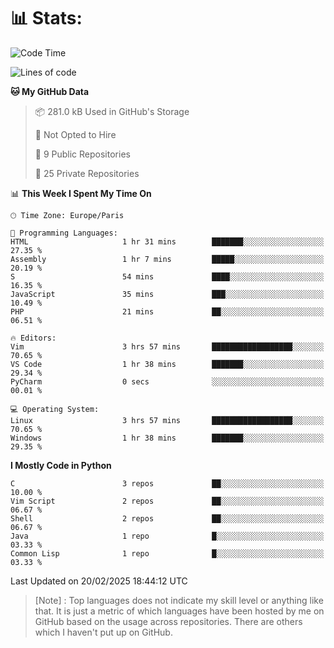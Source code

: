 

<h1>📊 Stats:</h1>

<!--START_SECTION:waka-->
![Code Time](http://img.shields.io/badge/Code%20Time-754%20hrs%2058%20mins-blue)

![Lines of code](https://img.shields.io/badge/From%20Hello%20World%20I%27ve%20Written-6.5%20million%20lines%20of%20code-blue)

**🐱 My GitHub Data** 

> 📦 281.0 kB Used in GitHub's Storage 
 > 
> 🚫 Not Opted to Hire
 > 
> 📜 9 Public Repositories 
 > 
> 🔑 25 Private Repositories 
 > 
📊 **This Week I Spent My Time On** 

```text
🕑︎ Time Zone: Europe/Paris

💬 Programming Languages: 
HTML                     1 hr 31 mins        ███████░░░░░░░░░░░░░░░░░░   27.35 % 
Assembly                 1 hr 7 mins         █████░░░░░░░░░░░░░░░░░░░░   20.19 % 
S                        54 mins             ████░░░░░░░░░░░░░░░░░░░░░   16.35 % 
JavaScript               35 mins             ███░░░░░░░░░░░░░░░░░░░░░░   10.49 % 
PHP                      21 mins             ██░░░░░░░░░░░░░░░░░░░░░░░   06.51 % 

🔥 Editors: 
Vim                      3 hrs 57 mins       ██████████████████░░░░░░░   70.65 % 
VS Code                  1 hr 38 mins        ███████░░░░░░░░░░░░░░░░░░   29.34 % 
PyCharm                  0 secs              ░░░░░░░░░░░░░░░░░░░░░░░░░   00.01 % 

💻 Operating System: 
Linux                    3 hrs 57 mins       ██████████████████░░░░░░░   70.65 % 
Windows                  1 hr 38 mins        ███████░░░░░░░░░░░░░░░░░░   29.35 % 
```

**I Mostly Code in Python** 

```text
C                        3 repos             ██░░░░░░░░░░░░░░░░░░░░░░░   10.00 % 
Vim Script               2 repos             ██░░░░░░░░░░░░░░░░░░░░░░░   06.67 % 
Shell                    2 repos             ██░░░░░░░░░░░░░░░░░░░░░░░   06.67 % 
Java                     1 repo              █░░░░░░░░░░░░░░░░░░░░░░░░   03.33 % 
Common Lisp              1 repo              █░░░░░░░░░░░░░░░░░░░░░░░░   03.33 % 
```




 Last Updated on 20/02/2025 18:44:12 UTC
<!--END_SECTION:waka-->

 > [Note] : Top languages does not indicate my skill level or anything like that. It is just a metric of which languages have been hosted by me on GitHub based on the usage across repositories. There are others which I haven't put up on GitHub.</span>
